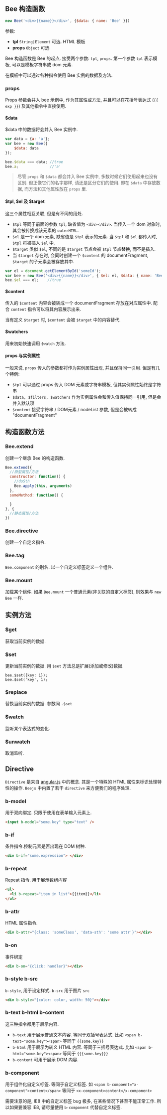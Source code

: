 Bee 构造函数
---

```js
new Bee('<div>{{name}}</div>', {$data: { name: 'Bee' }})
```

参数:

- **tpl** `String|Element` 可选. HTML 模板
- **props** `Object` 可选

Bee 构造函数是 Bee 的起点. 接受两个参数: `tpl`, `props`.
第一个参数 `tpl` 表示模板, 可以是模板字符串或 dom 元素.

在模板中可以通过各种指令使用 Bee 实例的数据及方法.

### props

Props 参数会并入 bee 示例中, 作为其属性或方法, 并且可以在花括号表达式 (`{{ exp }}`)
及其他指令中直接使用.

#### $data

$data 中的数据将会并入 Bee 实例中.

```js
var data = {a: 'a'};
var bee = new Bee({
    $data: data
});

bee.$data === data; //true
bee.a;              //'a'
```

> 尽管 `props` 和 `$data` 都会并入 Bee 实例中, 多数时候它们使用起来也没有区别.
但正像它们的名字那样, 请还是区分它们的使用. 即在 `$data` 中存放数据, 而方法和其他属性放在 `props` 里.

#### $tpl, $el 及 $target
这三个属性相互关联, 但是有不同的用处.

- `$tpl` 等同于前面的参数 `tpl`, 缺省值为 `<div></div>`. 当传入一个 dom 对象时,
其会被传换成该元素的 `outerHTML`.
- `$el` 是一个 dom 元素, 缺省值是 `$tpl` 表示的元素. 当 `$tpl` 和 `$el` 都传入时,
`$tpl` 将被插入 `$el` 中.
- `$target` 类似 `$el`, 不同的是 `$target` 节点会被 `$tpl` 节点替换, 而不是插入.
- 当 `$target` 存在时, 会同时创建一个 `$content` 的 documentFragment,
`$target` 的子元素会被存放其中.

```js
var el = document.getElementById('someId');
var bee = new Bee('<div>{{name}}</div>', { $el: el, $data: { name: 'Bee' } });
bee.$el === el;    //true
```

#### $content
传入的 `$content` 内容会被转成一个 documentFragment 存放在对应属性中. 配合 `content` 指令可以将其内容展示出来.

当有定义 `$target` 时, `$content` 会被 `$target` 中的内容替代.

#### $watchers
用来初始快速调用 `$watch` 方法.


#### props 与实例属性
一般来说, `props` 传入的参数都将作为实例属性出现, 并且保持同一引用. 但是有几个特例:

- `$tpl` 可以通过 props 传入 DOM 元素或字符串模板, 但其实例属性始终是字符串
- `$data, $filters, $watchers` 作为实例属性会和传入值保持同一引用, 但是会并入默认项
- `$content` 接受字符串 / DOM元素 / nodeList 参数, 但是会被转成 "documentFragment"

构造函数方法
---

### Bee.extend

创建一个继承 Bee 的构造函数.

```js
Bee.extend({
  //原型属性/方法
  constructor: function() {
    //doSth
    Bee.apply(this, arguments)
  },
  someMethod: function() {

  }
}, {
  //静态属性/方法
})
```

### Bee.directive

创建一个自定义指令.

### Bee.tag

`Bee.component` 的别名. 以一个自定义标签定义一个组件.

### Bee.mount

加载某个组件. 如果 `Bee.mount` 一个普通元素(非关联的自定义标签), 则效果与 `new Bee` 一样.


实例方法
---

### $get
获取当前实例的数据.

### $set
更新当前实例的数据. 用 `$set` 方法总是扩展(添加或修改)数据.

```
bee.$set({key: 1});
bee.$set('key', 1);
```

### $replace
替换当前实例的数据. 参数同 `.$set`

### $watch
监听某个表达式的变化.

### $unwatch
取消监听.


Directive
---

`Directive` 是来自 [angular.js](https://angularjs.org/) 中的概念. 其是一个特殊的 HTML 属性来标识处理特性的操作.
`Beejs` 中内置了若干 `directive` 来方便我们的程序处理.

### b-model
用于双向绑定. 只限于使用在表单输入元素上.

```html
<input b-model="some.key" type="text" />
```

### b-if
条件指令.控制元素是否出现在 DOM 树种.

```html
<div b-if="some.expression"> </div>
```

### b-repeat
Repeat 指令. 用于展示数组内容

```html
<ul>
  <li b-repeat="item in list">{{item}}</li>
</ul>
```

### b-attr
HTML 属性指令.

```html
<div b-attr="{class: 'someClass', 'data-sth': 'some attr'}"></div>
```

### b-on
事件绑定

```html
<div b-on="{click: handler}"></div>
```

### b-style b-src
`b-style`, 用于设定样式. `b-src` 用于图片 `src`

```html
<div b-style="{color: color, width: 50}"></div>
```

### b-text b-html b-content
这三种指令都用于展示内容.

- `b-text` 用于展示普通文本内容. 等同于双括号表达式. 比如 `<span b-text="some.key"><span>` 等同于 `{{some.key}}`
- `b-html` 用于展示为转义 HTML 内容. 等同于三括号表达式. 比如 `<span b-html="some.key"><span>` 等同于 `{{{some.key}}}`
- `b-content` 可用于展示 DOM 内容.

### b-component
用于组件化自定义标签. 等同于自定义标签. 如 `<span b-compoent="x-component">content</span>` 等同于 `<x-component>content</x-component>`

需要注意的是, IE8 中的自定义标签 bug 极多, 在某些情况下甚至不能正常工作. 所以如果要兼容 IE8, 请尽量使用 `b-component`  代替自定义标签.

